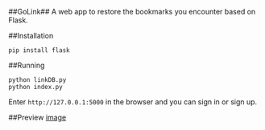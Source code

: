 ##GoLink##
A web app to restore the bookmarks you encounter based on Flask.

##Installation

    pip install flask
  
##Running

    python linkDB.py
    python index.py

Enter `http://127.0.0.1:5000` in the browser and you can sign in or sign up.

##Preview
[image](GoLink.png)
